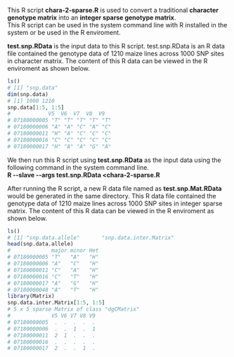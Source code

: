 
This R script **chara-2-sparse.R** is used to convert a traditional **character genotype matrix** into an **integer sparse genotype matrix**.  
This R script can be used in the system command line with R installed in the system or be used in the R enviroment.  

**test.snp.RData** is the input data to this R script. test.snp.RData is an R data file contained the genotype data of 1210 maize lines across 1000 SNP sites in character matrix. The content of this R data can be viewed in the R enviroment as shown below.  
``` R code
ls()
# [1] "snp.data"
dim(snp.data)
# [1] 1000 1210
snp.data[1:5, 1:5]
#            V5  V6  V7  V8  V9 
# 07180000005 "T" "T" "T" "T" "T"
# 07180000006 "A" "A" "C" "A" "C"
# 07180000011 "H" "A" "C" "C" "C"
# 07180000016 "C" "C" "C" "C" "C"
# 07180000017 "H" "A" "A" "G" "A"
```

We then run this R script using **test.snp.RData** as the input data using the following command in the system command line.  
**R --slave --args test.snp.RData <chara-2-sparse.R**

After running the R script, a new R data file named as **test.snp.Mat.RData** would be generated in the same directory. This R data file contained the genotype data of 1210 maize lines across 1000 SNP sites in integer sparse matrix. The content of this R data can be viewed in the R enviroment as shown below.  
``` R code
ls()
# [1] "snp.data.allele"       "snp.data.inter.Matrix"
head(snp.data.allele)
#             major minor Het
# 07180000005 "T"   "A"   "H"
# 07180000006 "A"   "C"   "H"
# 07180000011 "C"   "A"   "H"
# 07180000016 "C"   "T"   "H"
# 07180000017 "A"   "G"   "H"
# 07180000048 "A"   "T"   "H"
library(Matrix)
snp.data.inter.Matrix[1:5, 1:5]
# 5 x 5 sparse Matrix of class "dgCMatrix"
#             V5 V6 V7 V8 V9
# 07180000005  .  .  .  .  .
# 07180000006  .  .  1  .  1
# 07180000011  2  1  .  .  .
# 07180000016  .  .  .  .  .
# 07180000017  2  .  .  1  .
```

